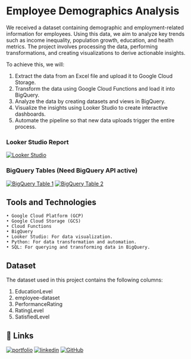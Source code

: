# Employee Demographics Analysis

We received a dataset containing demographic and employment-related information for employees. Using this data, we aim to analyze key trends such as income inequality, population growth, education, and health metrics. The project involves processing the data, performing transformations, and creating visualizations to derive actionable insights.

To achieve this, we will:

1. Extract the data from an Excel file and upload it to Google Cloud Storage.
2. Transform the data using Google Cloud Functions and load it into BigQuery.
3. Analyze the data by creating datasets and views in BigQuery.
4. Visualize the insights using Looker Studio to create interactive dashboards.
5. Automate the pipeline so that new data uploads trigger the entire process.

### Looker Studio Report
[![Looker Studio](https://img.shields.io/badge/Looker_Studio-View_Report-blue?logo=google&logoColor=white&style=for-the-badge)](https://lookerstudio.google.com/u/0/reporting/83b3e93a-a7af-47b9-a859-00fff5e40087/page/p_41evyfxbpd/edit?hl=en)

### BigQuery Tables (Need BigQuery API active)
[![BigQuery Table 1](https://img.shields.io/badge/BigQuery-Table_1-orange?logo=google-cloud&logoColor=white&style=for-the-badge)](https://console.cloud.google.com/bigquery?ws=!1m7!1m6!12m5!1m3!1sworld-bank-group-analysis!2snorthamerica-northeast1!3seded2017-9b5a-47c8-ba12-f64ece416838!2e1)
[![BigQuery Table 2](https://img.shields.io/badge/BigQuery-Table_2-orange?logo=google-cloud&logoColor=white&style=for-the-badge)](https://console.cloud.google.com/bigquery?ws=!1m7!1m6!12m5!1m3!1sworld-bank-group-analysis!2snorthamerica-northeast1!3s266b6409-742a-43fb-8b55-b2b81e1c9e2a!2e1)

## Tools and Technologies
    • Google Cloud Platform (GCP)
    • Google Cloud Storage (GCS)
    • Cloud Functions
    • BigQuery
    • Looker Studio: For data visualization.
    • Python: For data transformation and automation.
    • SQL: For querying and transforming data in BigQuery.


## Dataset
The dataset used in this project contains the following columns:
1. EducationLevel
2. employee-dataset
3. PerformanceRating
4. RatingLevel
5. SatisfiedLevel


## 🔗 Links
[![portfolio](https://img.shields.io/badge/my_portfolio-000?style=for-the-badge&logo=ko-fi&logoColor=white)](https://portfoliomatiasgangui.my.canva.site)
[![linkedin](https://img.shields.io/badge/linkedin-0A66C2?style=for-the-badge&logo=linkedin&logoColor=white)](https://www.linkedin.com/in/matias-gangui-660654175/)
[![GitHub](https://img.shields.io/badge/github-%23121011.svg?style=for-the-badge&logo=github&logoColor=white)](https://github.com/matias258)
